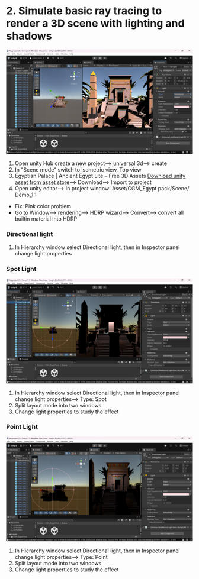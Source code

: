 # 2. Simulate basic ray tracing to render a 3D scene with lighting and shadows

<img src="../images/directional light.png" width="700">

1. Open unity Hub create a new project--> universal 3d--> create
1. In "Scene mode" switch to isometric view, Top view
1. Egyptian Palace | Ancient Egypt Lite – Free 3D Assets [Download unity asset from asset store](https://assetstore.unity.com/packages/3d/environments/egyptian-palace-ancient-egypt-lite-free-3d-assets-311814#asset_quality)--> Download--> Import to project
1. Open unity editor--> In project window: Asset/CGM_Egypt pack/Scene/ Demo_1.1

- Fix: Pink color problem
- Go to Window--> rendering--> HDRP wizard--> Convert--> convert all builtin material into HDRP

### Directional light

1. In Hierarchy window select Directional light, then in Inspector panel change light properties

### Spot Light

<img src="../images/spot light.png" width="700">

1. In Hierarchy window select Directional light, then in Inspector panel change light properties--> Type: Spot
1. Split layout mode into two windows
1. Change light properties to study the effect

### Point Light

<img src="../images/point light.png" width="700">

1. In Hierarchy window select Directional light, then in Inspector panel change light properties--> Type: Point
1. Split layout mode into two windows
1. Change light properties to study the effect
